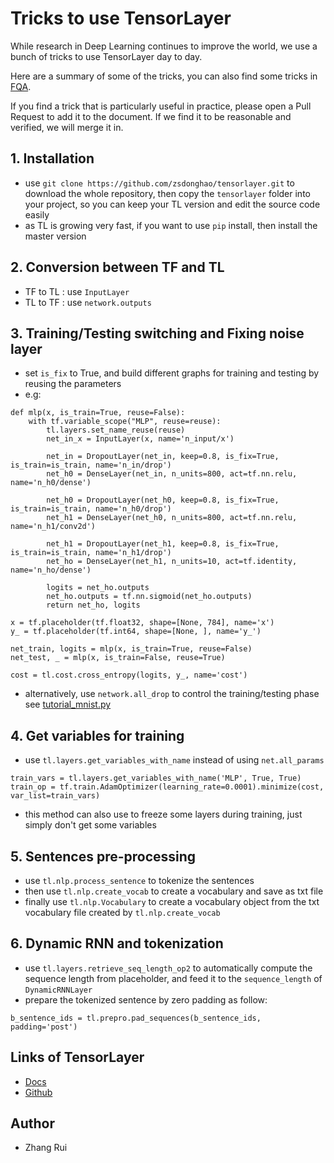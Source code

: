 # Tricks to use TensorLayer

While research in Deep Learning continues to improve the world, we use a bunch of tricks to use TensorLayer day to day.

Here are a summary of some of the tricks, you can also find some tricks in [FQA](http://tensorlayer.readthedocs.io/en/latest/user/more.html#fqa).

If you find a trick that is particularly useful in practice, please open a Pull Request to add it to the document. If we find it to be reasonable and verified, we will merge it in.

## 1. Installation
 * use `git clone https://github.com/zsdonghao/tensorlayer.git` to download the whole repository, then copy the `tensorlayer` folder into your project, so you can keep your TL version and edit the source code easily
 * as TL is growing very fast, if you want to use `pip` install, then install the master version 

## 2. Conversion between TF and TL
 * TF to TL : use `InputLayer`
 * TL to TF : use `network.outputs`

## 3. Training/Testing switching and Fixing noise layer
 * set `is_fix` to True, and build different graphs for training and testing by reusing the parameters
 * e.g:
```
def mlp(x, is_train=True, reuse=False):
    with tf.variable_scope("MLP", reuse=reuse):
        tl.layers.set_name_reuse(reuse)
        net_in_x = InputLayer(x, name='n_input/x')
  
        net_in = DropoutLayer(net_in, keep=0.8, is_fix=True, is_train=is_train, name='n_in/drop')
        net_h0 = DenseLayer(net_in, n_units=800, act=tf.nn.relu, name='n_h0/dense')

        net_h0 = DropoutLayer(net_h0, keep=0.8, is_fix=True, is_train=is_train, name='n_h0/drop')
        net_h1 = DenseLayer(net_h0, n_units=800, act=tf.nn.relu, name='n_h1/conv2d')

        net_h1 = DropoutLayer(net_h1, keep=0.8, is_fix=True, is_train=is_train, name='n_h1/drop')
        net_ho = DenseLayer(net_h1, n_units=10, act=tf.identity, name='n_ho/dense')

        logits = net_ho.outputs
        net_ho.outputs = tf.nn.sigmoid(net_ho.outputs)
        return net_ho, logits
      
x = tf.placeholder(tf.float32, shape=[None, 784], name='x')
y_ = tf.placeholder(tf.int64, shape=[None, ], name='y_')

net_train, logits = mlp(x, is_train=True, reuse=False)
net_test, _ = mlp(x, is_train=False, reuse=True)

cost = tl.cost.cross_entropy(logits, y_, name='cost')
```
 * alternatively, use `network.all_drop` to control the training/testing phase see [tutorial_mnist.py](https://github.com/zsdonghao/tensorlayer/blob/master/example/tutorial_mnist.py)

## 4. Get variables for training
 * use `tl.layers.get_variables_with_name` instead of using `net.all_params`
```
train_vars = tl.layers.get_variables_with_name('MLP', True, True)
train_op = tf.train.AdamOptimizer(learning_rate=0.0001).minimize(cost, var_list=train_vars)
```
 * this method can also use to freeze some layers during training, just simply don't get some variables
  
## 5. Sentences pre-processing
 * use `tl.nlp.process_sentence` to tokenize the sentences
 * then use `tl.nlp.create_vocab` to create a vocabulary and save as txt file
 * finally use `tl.nlp.Vocabulary` to create a vocabulary object from the txt vocabulary file created by `tl.nlp.create_vocab`

## 6. Dynamic RNN and tokenization
 * use `tl.layers.retrieve_seq_length_op2` to automatically compute the sequence length from placeholder, and feed it to the `sequence_length` of `DynamicRNNLayer`
 * prepare the tokenized sentence by zero padding as follow:
``` 
b_sentence_ids = tl.prepro.pad_sequences(b_sentence_ids, padding='post')
```

## Links of TensorLayer 
 * [Docs](http://tensorlayer.readthedocs.io/en/latest/)
 * [Github](https://github.com/zsdonghao/tensorlayer)


## Author
 - Zhang Rui
